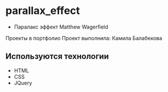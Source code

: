# parallax_effect
- Паралакс эффект Matthew Wagerfield

Проекты в портфолио Проект выполнила: Камила Балабекова

## Используются технологии
- HTML
- CSS
- JQuery
